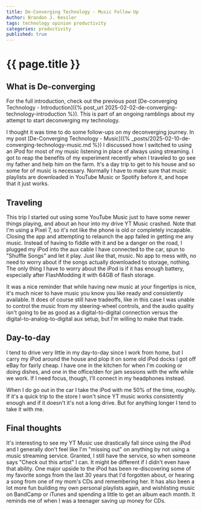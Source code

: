 ```yaml
---
title: De-Converging Technology - Music Follow Up
Author: Brandon J. Kessler
tags: technology opinion productivity
categories: productivity
published: true
---
```


<h1>{{ page.title }}</h1>

<h2>What is De-converging</h2>
For the full introduction, check out the previous post [De-converging Technology - Introduction]({% post_url 2025-02-02-de-converging-technology-introduction %}). This is part of an ongoing ramblings about my attempt to start deconverging my technology.

I thought it was time to do some follow-ups on my deconverging journey. In my post [De-Converging Technology - Music]({% _posts/2025-02-10-de-converging-technology-music.md %}) I discussed how I switched to using an iPod for most of my music listening in place of always using streaming. I got to reap the benefits of my experiment recently when I traveled to go see my father and help him on the farm. It's a day trip to get to his house and so some for of music is necessary. Normally I have to make sure that music playlists are downloaded in YouTube Music or Spotify before it, and hope that it just works.

<!--more-->

## Traveling
This trip I started out using some YouTube Music just to have some newer things playing, and about an hour into my drive YT Music crashed. Note that I'm using a Pixel 7, so it's not like the phone is old or completely incapable. Closing the app and attempting to relaunch the app failed in getting me any music. Instead of having to fiddle with it and be a danger on the road, I plugged my iPod into the aux cable I have connected to the car, spun to "Shuffle Songs" and let it play. Just like that, music. No app to mess with, no need to worry about if the songs actually downloaded to storage, nothing. The only thing I have to worry about the iPod is if it has enough battery, especially after FlashModding it with 64GB of flash storage.

It was a nice reminder that while having new music at your fingertips is nice, it's much nicer to have music you know you like ready and consistently available. It does of course still have tradeoffs, like in this case I was unable to control the music from my steering-wheel controls, and the audio quality isn't going to be as good as a digital-to-digital connection versus the digital-to-analog-to-digital aux setup, but I'm willing to make that trade.

## Day-to-day
I tend to drive very little in my day-to-day since I work from home, but I carry my iPod around the house and plop it on some old iPod docks I got off eBay for fairly cheap. I have one in the kitchen for when I'm cooking or doing dishes, and one in the office/den for jam sessions with the wife while we work. If I need focus, though, I'll connect in my headphones instead.

When I do go out in the car I take the iPod with me 50% of the time, roughly. If it's a quick trip to the store I won't since YT music works consistently enough and if it doesn't it's not a long drive. But for anything longer I tend to take it with me.

## Final thoughts
It's interesting to see my YT Music use drastically fall since using the iPod and I generally don't feel like I'm "missing out" on anything by not using a music streaming service. Granted, I still have the service, so when someone says "Check out this artist" I can. It might be different if I didn't even have that ability. One major upside to the iPod has been re-discovering some of my favorite songs from the last 30 years that I'd forgotten about, or hearing a song from one of my mom's CDs and remembering her. It has also been a lot more fun building my own personal playlists again, and wishlisting music on BandCamp or iTunes and spending a little to get an album each month. It reminds me of when I was a teenager saving up money for CDs.